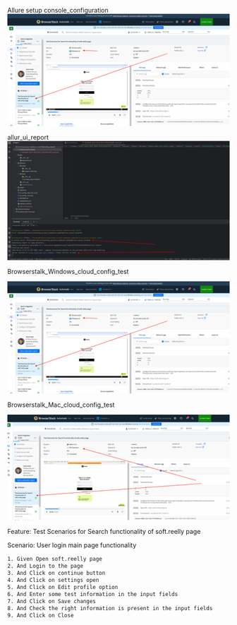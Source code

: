 Allure setup console_configuration
![](br_config__win.png)

allur_ui_report
![](console_setup_allure_report_configuration.png)

Browserstalk_Windows_cloud_config_test

![](br_config__win.png)

Browserstalk_Mac_cloud_config_test

![](br_config__Mac_Os_x.png)


Feature: Test Scenarios for Search functionality of soft.reelly page

  Scenario: User login main page functionality

    1. Given Open soft.reelly page
    2. And Login to the page
    3. And Click on continue button
    4. And Click on settings open
    5. And Click on Edit profile option
    6. And Enter some test information in the input fields
    7. And Click on Save changes
    8. And Check the right information is present in the input fields
    9. And Click on Close
#
